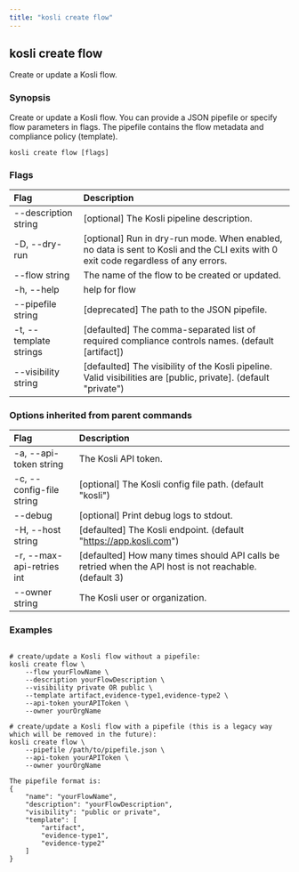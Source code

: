 ```yaml
---
title: "kosli create flow"
---
```


## kosli create flow

Create or update a Kosli flow.

### Synopsis

Create or update a Kosli flow.
You can provide a JSON pipefile or specify flow parameters in flags. 
The pipefile contains the flow metadata and compliance policy (template).

```shell
kosli create flow [flags]
```

### Flags
| Flag | Description |
| :--- | :--- |
|        --description string  |  [optional] The Kosli pipeline description.  |
|    -D, --dry-run  |  [optional] Run in dry-run mode. When enabled, no data is sent to Kosli and the CLI exits with 0 exit code regardless of any errors.  |
|        --flow string  |  The name of the flow to be created or updated.  |
|    -h, --help  |  help for flow  |
|        --pipefile string  |  [deprecated] The path to the JSON pipefile.  |
|    -t, --template strings  |  [defaulted] The comma-separated list of required compliance controls names. (default [artifact])  |
|        --visibility string  |  [defaulted] The visibility of the Kosli pipeline. Valid visibilities are [public, private]. (default "private")  |


### Options inherited from parent commands
| Flag | Description |
| :--- | :--- |
|    -a, --api-token string  |  The Kosli API token.  |
|    -c, --config-file string  |  [optional] The Kosli config file path. (default "kosli")  |
|        --debug  |  [optional] Print debug logs to stdout.  |
|    -H, --host string  |  [defaulted] The Kosli endpoint. (default "https://app.kosli.com")  |
|    -r, --max-api-retries int  |  [defaulted] How many times should API calls be retried when the API host is not reachable. (default 3)  |
|        --owner string  |  The Kosli user or organization.  |


### Examples

```shell

# create/update a Kosli flow without a pipefile:
kosli create flow \
	--flow yourFlowName \
	--description yourFlowDescription \
    --visibility private OR public \
	--template artifact,evidence-type1,evidence-type2 \
	--api-token yourAPIToken \
	--owner yourOrgName

# create/update a Kosli flow with a pipefile (this is a legacy way which will be removed in the future):
kosli create flow \
	--pipefile /path/to/pipefile.json \
	--api-token yourAPIToken \
	--owner yourOrgName

The pipefile format is:
{
    "name": "yourFlowName",
    "description": "yourFlowDescription",
    "visibility": "public or private",
    "template": [
        "artifact",
        "evidence-type1",
        "evidence-type2"
    ]
}

```

